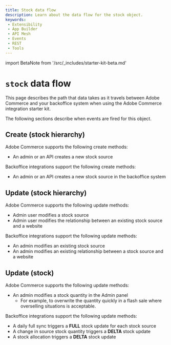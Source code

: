 ```yaml
---
title: Stock data flow
description: Learn about the data flow for the stock object.
keywords:
 - Extensibility
 - App Builder
 - API Mesh
 - Events
 - REST
 - Tools
---
```


import BetaNote from '/src/_includes/starter-kit-beta.md'

<BetaNote />

# `stock` data flow

This page describes the path that data takes as it travels between Adobe Commerce and your backoffice system when using the Adobe Commerce integration starter kit.

The following sections describe when events are fired for this object.

## Create (stock hierarchy)

Adobe Commerce supports the following create methods:

- An admin or an API creates a new stock source

Backoffice integrations support the following create methods:

- An admin or an API creates a new stock source in the backoffice system

## Update (stock hierarchy)

Adobe Commerce supports the following update methods:

- Admin user modifies a stock source
- Admin user modifies the relationship between an existing stock source and a website

Backoffice integrations support the following update methods:

- An admin modifies an existing stock source
- An admin modifies an existing relationship between a stock source and a website

## Update (stock)

Adobe Commerce supports the following update methods:

- An admin modifies a stock quantity in the Admin panel
  - For example, to overwrite the quantity quickly in a flash sale where overselling situations is acceptable.

Backoffice integrations support the following update methods:

- A daily full sync triggers a **FULL** stock update for each stock source
- A change in source stock quantity triggers a **DELTA** stock update
- A stock allocation triggers a **DELTA** stock update
